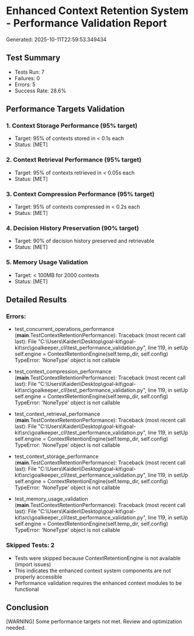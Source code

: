 
# Enhanced Context Retention System - Performance Validation Report
Generated: 2025-10-11T22:59:53.349434

## Test Summary
- Tests Run: 7
- Failures: 0
- Errors: 5
- Success Rate: 28.6%

## Performance Targets Validation

### 1. Context Storage Performance (95% target)
- Target: 95% of contexts stored in < 0.1s each
- Status: [MET]

### 2. Context Retrieval Performance (95% target)
- Target: 95% of contexts retrieved in < 0.05s each
- Status: [MET]

### 3. Context Compression Performance (95% target)
- Target: 95% of contexts compressed in < 0.2s each
- Status: [MET]

### 4. Decision History Preservation (90% target)
- Target: 90% of decision history preserved and retrievable
- Status: [MET]

### 5. Memory Usage Validation
- Target: < 100MB for 2000 contexts
- Status: [MET]

## Detailed Results


### Errors:
- test_concurrent_operations_performance (__main__.TestContextRetentionPerformance): Traceback (most recent call last):
  File "C:\Users\Kaiden\Desktop\goal-kit\goal-kit\src\goalkeeper_cli\test_performance_validation.py", line 119, in setUp
    self.engine = ContextRetentionEngine(self.temp_dir, self.config)
TypeError: 'NoneType' object is not callable

- test_context_compression_performance (__main__.TestContextRetentionPerformance): Traceback (most recent call last):
  File "C:\Users\Kaiden\Desktop\goal-kit\goal-kit\src\goalkeeper_cli\test_performance_validation.py", line 119, in setUp
    self.engine = ContextRetentionEngine(self.temp_dir, self.config)
TypeError: 'NoneType' object is not callable

- test_context_retrieval_performance (__main__.TestContextRetentionPerformance): Traceback (most recent call last):
  File "C:\Users\Kaiden\Desktop\goal-kit\goal-kit\src\goalkeeper_cli\test_performance_validation.py", line 119, in setUp
    self.engine = ContextRetentionEngine(self.temp_dir, self.config)
TypeError: 'NoneType' object is not callable

- test_context_storage_performance (__main__.TestContextRetentionPerformance): Traceback (most recent call last):
  File "C:\Users\Kaiden\Desktop\goal-kit\goal-kit\src\goalkeeper_cli\test_performance_validation.py", line 119, in setUp
    self.engine = ContextRetentionEngine(self.temp_dir, self.config)
TypeError: 'NoneType' object is not callable

- test_memory_usage_validation (__main__.TestContextRetentionPerformance): Traceback (most recent call last):
  File "C:\Users\Kaiden\Desktop\goal-kit\goal-kit\src\goalkeeper_cli\test_performance_validation.py", line 119, in setUp
    self.engine = ContextRetentionEngine(self.temp_dir, self.config)
TypeError: 'NoneType' object is not callable


### Skipped Tests: 2
- Tests were skipped because ContextRetentionEngine is not available (import issues)
- This indicates the enhanced context system components are not properly accessible
- Performance validation requires the enhanced context modules to be functional

## Conclusion
[WARNING] Some performance targets not met. Review and optimization needed.
